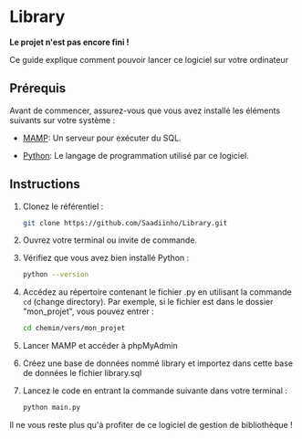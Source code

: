 # Library

**Le projet n'est pas encore fini !**

Ce guide explique comment pouvoir lancer ce logiciel sur votre ordinateur

## Prérequis
Avant de commencer, assurez-vous que vous avez installé les éléments suivants sur votre système :

- [MAMP](https://www.mamp.info/en/downloads/): Un serveur pour exécuter du SQL.

- [Python](https://www.python.org/downloads/): Le langage de programmation utilisé par ce logiciel.

## Instructions

1. Clonez le référentiel :

   ```bash
   git clone https://github.com/Saadiinho/Library.git

2. Ouvrez votre terminal ou invite de commande.
  
3. Vérifiez que vous avez bien installé Python :

   ```bash
   python --version

4. Accédez au répertoire contenant le fichier .py en utilisant la commande `cd` (change directory). Par exemple, si le fichier est dans le dossier "mon_projet", vous pouvez entrer :

   ```bash
   cd chemin/vers/mon_projet

5. Lancer MAMP et accéder à phpMyAdmin
   
6. Créez une base de données nommé library et importez dans cette base de données le fichier library.sql

7. Lancez le code en entrant la commande suivante dans votre terminal :

   ```bash
   python main.py

Il ne vous reste plus qu'à profiter de ce logiciel de gestion de bibliothèque !
